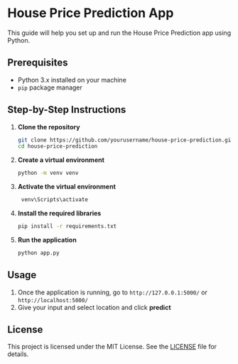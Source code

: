 # House Price Prediction App

This guide will help you set up and run the House Price Prediction app using Python.

## Prerequisites

- Python 3.x installed on your machine
- `pip` package manager

## Step-by-Step Instructions

1. **Clone the repository**

    ```sh
    git clone https://github.com/yourusername/house-price-prediction.git
    cd house-price-prediction
    ```

2. **Create a virtual environment**

    ```sh
    python -m venv venv
    ```

3. **Activate the virtual environment**

   ```sh
    venv\Scripts\activate
    ```

4. **Install the required libraries**

    ```sh
    pip install -r requirements.txt
    ```

5. **Run the application**

    ```sh
    python app.py
    ```

## Usage

1. Once the application is running, go to `http://127.0.0.1:5000/` or `http://localhost:5000/` 
2. Give your input and select location and click **predict**

## License

This project is licensed under the MIT License. See the [LICENSE](LICENSE) file for details.
